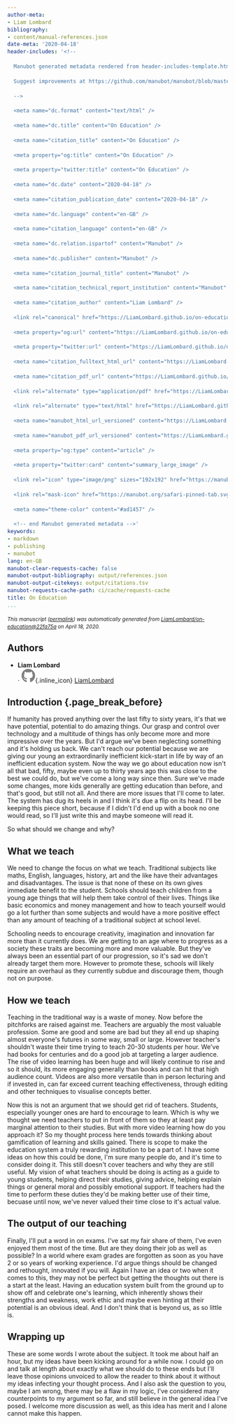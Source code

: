 ```yaml
---
author-meta:
- Liam Lombard
bibliography:
- content/manual-references.json
date-meta: '2020-04-18'
header-includes: '<!--

  Manubot generated metadata rendered from header-includes-template.html.

  Suggest improvements at https://github.com/manubot/manubot/blob/master/manubot/process/header-includes-template.html

  -->

  <meta name="dc.format" content="text/html" />

  <meta name="dc.title" content="On Education" />

  <meta name="citation_title" content="On Education" />

  <meta property="og:title" content="On Education" />

  <meta property="twitter:title" content="On Education" />

  <meta name="dc.date" content="2020-04-18" />

  <meta name="citation_publication_date" content="2020-04-18" />

  <meta name="dc.language" content="en-GB" />

  <meta name="citation_language" content="en-GB" />

  <meta name="dc.relation.ispartof" content="Manubot" />

  <meta name="dc.publisher" content="Manubot" />

  <meta name="citation_journal_title" content="Manubot" />

  <meta name="citation_technical_report_institution" content="Manubot" />

  <meta name="citation_author" content="Liam Lombard" />

  <link rel="canonical" href="https://LiamLombard.github.io/on-education/" />

  <meta property="og:url" content="https://LiamLombard.github.io/on-education/" />

  <meta property="twitter:url" content="https://LiamLombard.github.io/on-education/" />

  <meta name="citation_fulltext_html_url" content="https://LiamLombard.github.io/on-education/" />

  <meta name="citation_pdf_url" content="https://LiamLombard.github.io/on-education/manuscript.pdf" />

  <link rel="alternate" type="application/pdf" href="https://LiamLombard.github.io/on-education/manuscript.pdf" />

  <link rel="alternate" type="text/html" href="https://LiamLombard.github.io/on-education/v/22fa75a482bc559ab6fabd2354b908a0037f1055/" />

  <meta name="manubot_html_url_versioned" content="https://LiamLombard.github.io/on-education/v/22fa75a482bc559ab6fabd2354b908a0037f1055/" />

  <meta name="manubot_pdf_url_versioned" content="https://LiamLombard.github.io/on-education/v/22fa75a482bc559ab6fabd2354b908a0037f1055/manuscript.pdf" />

  <meta property="og:type" content="article" />

  <meta property="twitter:card" content="summary_large_image" />

  <link rel="icon" type="image/png" sizes="192x192" href="https://manubot.org/favicon-192x192.png" />

  <link rel="mask-icon" href="https://manubot.org/safari-pinned-tab.svg" color="#ad1457" />

  <meta name="theme-color" content="#ad1457" />

  <!-- end Manubot generated metadata -->'
keywords:
- markdown
- publishing
- manubot
lang: en-GB
manubot-clear-requests-cache: false
manubot-output-bibliography: output/references.json
manubot-output-citekeys: output/citations.tsv
manubot-requests-cache-path: ci/cache/requests-cache
title: On Education
...
```







<small><em>
This manuscript
([permalink](https://LiamLombard.github.io/on-education/v/22fa75a482bc559ab6fabd2354b908a0037f1055/))
was automatically generated
from [LiamLombard/on-education@22fa75a](https://github.com/LiamLombard/on-education/tree/22fa75a482bc559ab6fabd2354b908a0037f1055)
on April 18, 2020.
</em></small>

## Authors



+ **Liam Lombard**<br>
    · ![GitHub icon](images/github.svg){.inline_icon}
    [LiamLombard](https://github.com/LiamLombard)<br>
  <small>
  </small>



## Introduction {.page_break_before}


If humanity has proved anything over the last fifty to sixty years, it's that we have potential, potential to do amazing things. Our grasp and control over technology and a multitude of things has only become more and more impressive over the years. But I'd argue we've been neglecting something and it's holding us back. We can't reach our potential because we are giving our young an extraordinarily inefficient kick-start in life by way of an inefficient education system. Now the way we go about education now isn't all that bad, fifty, maybe even up to thirty years ago this was close to the best we could do, but we've come a long way since then. Sure we've made some changes, more kids generally are getting education than before, and that's good, but still not all. And there are more issues that I'll come to later. The system has dug its heels in and I think it's due a flip on its head. I'll be keeping this piece short, because if I didn't I'd end up with a book no one would read, so I'll just write this and maybe someone will read it.

So what should we change and why?

## What we teach

We need to change the focus on what we teach.
Traditional subjects like maths, English, languages, history, art and the like have their advantages and disadvantages.
The issue is that none of these on its own gives immediate benefit to the student.
Schools should teach children from a young age things that will help them take control of their lives.
Things like basic economics and money management and how to teach yourself would go a lot further than some subjects and would have a more positive effect than any amount of teaching of a traditional subject at school level.

Schooling needs to encourage creativity, imagination and innovation far more than it currently does.
We are getting to an age where to progress as a society these traits are becoming more and more valuable.
But they've always been an essential part of our progression, so it's sad we don't already target them more.
However to promote these, schools will likely require an overhaul as they currently subdue and discourage them, though not on purpose.


## How we teach

Teaching in the traditional way is a waste of money.
Now before the pitchforks are raised against me.
Teachers are arguably the most valuable profession.
Some are good and some are bad but they all end up shaping almost everyone's futures in some way, small or large.
However teacher's shouldn't waste their time trying to teach 20-30 students per hour.
We've had books for centuries and do a good job at targeting a larger audience.
The rise of video learning has been huge and will likely continue to rise and so it should, its more engaging generally than books and can hit that high audience count.
Videos are also more versatile than in person lecturing and if invested in, can far exceed current teaching effectiveness, through editing and other techniques to visualise concepts better.

Now this is not an argument that we should get rid of teachers.
Students, especially younger ones are hard to encourage to learn.
Which is why we thought we need teachers to put in front of them so they at least pay marginal attention to their studies.
But with more video learning how do you approach it?
So my thought process here tends towards thinking about gamification of learning and skills gained.
There is scope to make the education system a truly rewarding institution to be a part of.
I have some ideas on how this could be done, I'm sure many people do, and it's time to consider doing it.
This still doesn't cover teachers and why they are still useful.
My vision of what teachers should be doing is acting as a guide to young students, helping direct their studies, giving advice, helping explain things or general moral and possibly emotional support.
If teachers had the time to perform these duties they'd be making better use of their time, becuase until now, we've never valued their time close to it's actual value.

## The output of our teaching

Finally, I'll put a word in on exams.
I've sat my fair share of them, I've even enjoyed them most of the time.
But are they doing their job as well as possible?
In a world where exam grades are forgotten as soon as you have 2 or so years of working experience.
I'd argue things should be changed and rethought, innovated if you will.
Again I have an idea or two when it comes to this, they may not be perfect but getting the thoughts out there is a start at the least.
Having an education system built from the ground up to show off and celebrate one's learning, which inherently shows their strengths and weakness, work ethic and maybe even hinting at their potential is an obvious ideal.
And I don't think that is beyond us, as so little is.

## Wrapping up

These are some words I wrote about the subject.
It took me about half an hour, but my ideas have been kicking around for a while now.
I could go on and talk at length about exactly what we should do to these ends but I'll leave those opinions unvoiced to allow the reader to think about it without my ideas infecting your thought process.
And I also ask the question to you, maybe I am wrong, there may be a flaw in my logic, I've considered many counterpoints to my argument so far, and still believe in the general idea I've posed.
I welcome more discussion as well, as this idea has merit and I alone cannot make this happen.


<!-- ## References {.page_break_before} -->

<!-- Explicitly insert bibliography here -->
<div id="refs"></div>
